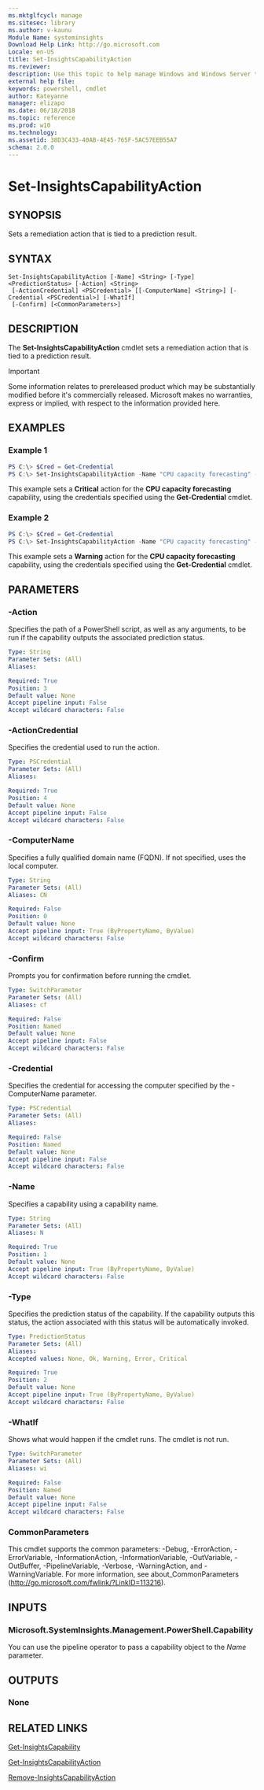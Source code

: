 ```yaml
---
ms.mktglfcycl: manage
ms.sitesec: library
ms.author: v-kaunu
Module Name: systeminsights 
Download Help Link: http://go.microsoft.com
Locale: en-US
title: Set-InsightsCapabilityAction
ms.reviewer:
description: Use this topic to help manage Windows and Windows Server technologies with Windows PowerShell.
external help file:
keywords: powershell, cmdlet
author: Kateyanne
manager: elizapo
ms.date: 06/18/2018
ms.topic: reference
ms.prod: w10
ms.technology: 
ms.assetid: 38D3C433-40AB-4E45-765F-5AC57EEB55A7
schema: 2.0.0
---
```


# Set-InsightsCapabilityAction

## SYNOPSIS
Sets a remediation action that is tied to a prediction result.

## SYNTAX

```
Set-InsightsCapabilityAction [-Name] <String> [-Type] <PredictionStatus> [-Action] <String>
 [-ActionCredential] <PSCredential> [[-ComputerName] <String>] [-Credential <PSCredential>] [-WhatIf]
 [-Confirm] [<CommonParameters>]
```

## DESCRIPTION
The **Set-InsightsCapabilityAction** cmdlet sets a remediation action that is tied to a prediction result.

>[!IMPORTANT]
>Some information relates to prereleased product which may be substantially modified before it's commercially released. Microsoft makes no warranties, express or implied, with respect to the information provided here.

## EXAMPLES

### Example 1
```powershell
PS C:\> $Cred = Get-Credential
PS C:\> Set-InsightsCapabilityAction -Name "CPU capacity forecasting" -Type Critical -Action "C:\Users\Public\CriticalAction.ps1" -ActionCredential $Cred
```

This example sets a **Critical** action for the **CPU capacity forecasting** capability, using the credentials specified using the **Get-Credential** cmdlet. 

### Example 2
```powershell
PS C:\> $Cred = Get-Credential
PS C:\> Set-InsightsCapabilityAction -Name "CPU capacity forecasting" -Type Warning -Action "C:\Users\Public\WarningAction.ps1" -ActionCredential $Cred
```

This example sets a **Warning** action for the **CPU capacity forecasting** capability, using the credentials specified using the **Get-Credential** cmdlet. 

## PARAMETERS

### -Action
Specifies the path of a PowerShell script, as well as any arguments, to be run if the capability outputs the associated prediction status.

```yaml
Type: String
Parameter Sets: (All)
Aliases:

Required: True
Position: 3
Default value: None
Accept pipeline input: False
Accept wildcard characters: False
```

### -ActionCredential
Specifies the credential used to run the action.

```yaml
Type: PSCredential
Parameter Sets: (All)
Aliases:

Required: True
Position: 4
Default value: None
Accept pipeline input: False
Accept wildcard characters: False
```

### -ComputerName
Specifies a fully qualified domain name (FQDN). If not specified, uses the local computer.

```yaml
Type: String
Parameter Sets: (All)
Aliases: CN

Required: False
Position: 0
Default value: None
Accept pipeline input: True (ByPropertyName, ByValue)
Accept wildcard characters: False
```

### -Confirm
Prompts you for confirmation before running the cmdlet.

```yaml
Type: SwitchParameter
Parameter Sets: (All)
Aliases: cf

Required: False
Position: Named
Default value: None
Accept pipeline input: False
Accept wildcard characters: False
```

### -Credential
Specifies the credential for accessing the computer specified by the -ComputerName parameter.

```yaml
Type: PSCredential
Parameter Sets: (All)
Aliases:

Required: False
Position: Named
Default value: None
Accept pipeline input: False
Accept wildcard characters: False
```

### -Name
Specifies a capability using a capability name. 

```yaml
Type: String
Parameter Sets: (All)
Aliases: N

Required: True
Position: 1
Default value: None
Accept pipeline input: True (ByPropertyName, ByValue)
Accept wildcard characters: False
```

### -Type
Specifies the prediction status of the capability. If the capability outputs this status, the action associated with this status will be automatically invoked.

```yaml
Type: PredictionStatus
Parameter Sets: (All)
Aliases:
Accepted values: None, Ok, Warning, Error, Critical

Required: True
Position: 2
Default value: None
Accept pipeline input: True (ByPropertyName, ByValue)
Accept wildcard characters: False
```

### -WhatIf
Shows what would happen if the cmdlet runs.
The cmdlet is not run.

```yaml
Type: SwitchParameter
Parameter Sets: (All)
Aliases: wi

Required: False
Position: Named
Default value: None
Accept pipeline input: False
Accept wildcard characters: False
```

### CommonParameters
This cmdlet supports the common parameters: -Debug, -ErrorAction, -ErrorVariable, -InformationAction, -InformationVariable, -OutVariable, -OutBuffer, -PipelineVariable, -Verbose, -WarningAction, and -WarningVariable.
For more information, see about_CommonParameters (http://go.microsoft.com/fwlink/?LinkID=113216).

## INPUTS

### Microsoft.SystemInsights.Management.PowerShell.Capability

You can use the pipeline operator to pass a capability object to the *Name* parameter.

## OUTPUTS

### None

## RELATED LINKS
[Get-InsightsCapability](get-insightscapability.md)

[Get-InsightsCapabilityAction](get-insightscapabilityaction.md)

[Remove-InsightsCapabilityAction](remove-insightscapabilityaction.md)
